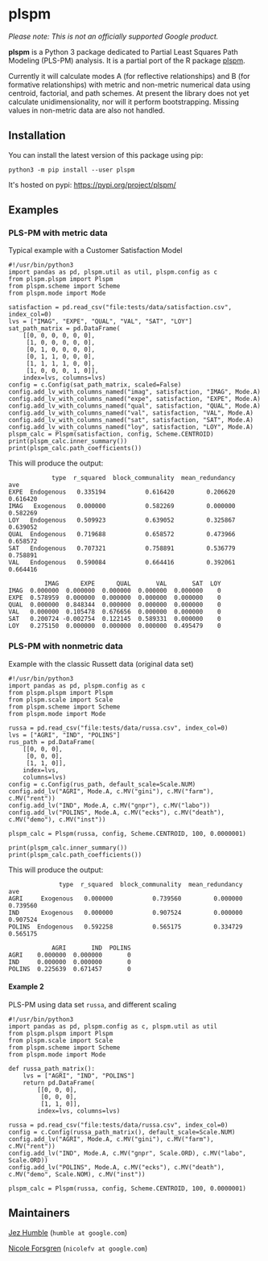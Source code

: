 # plspm

_Please note: This is not an officially supported Google product._

**plspm** is a Python 3 package dedicated to Partial Least Squares Path Modeling (PLS-PM) analysis. It is a partial port of the R package [plspm](https://github.com/gastonstat/plspm).

Currently it will calculate modes A (for reflective relationships) and B (for formative relationships) with metric and non-metric numerical data using centroid, factorial, and path schemes. At present the library does not yet calculate unidimensionality, nor will it perform bootstrapping. Missing values in  non-metric data are also not handled.

## Installation
You can install the latest version of this package using pip:

`python3 -m pip install --user plspm`

It's hosted on pypi: https://pypi.org/project/plspm/

## Examples

### PLS-PM with metric data

Typical example with a Customer Satisfaction Model

```
#!/usr/bin/python3
import pandas as pd, plspm.util as util, plspm.config as c
from plspm.plspm import Plspm
from plspm.scheme import Scheme
from plspm.mode import Mode

satisfaction = pd.read_csv("file:tests/data/satisfaction.csv", index_col=0)
lvs = ["IMAG", "EXPE", "QUAL", "VAL", "SAT", "LOY"]
sat_path_matrix = pd.DataFrame(
    [[0, 0, 0, 0, 0, 0],
     [1, 0, 0, 0, 0, 0],
     [0, 1, 0, 0, 0, 0],
     [0, 1, 1, 0, 0, 0],
     [1, 1, 1, 1, 0, 0],
     [1, 0, 0, 0, 1, 0]],
    index=lvs, columns=lvs)
config = c.Config(sat_path_matrix, scaled=False)
config.add_lv_with_columns_named("imag", satisfaction, "IMAG", Mode.A)
config.add_lv_with_columns_named("expe", satisfaction, "EXPE", Mode.A)
config.add_lv_with_columns_named("qual", satisfaction, "QUAL", Mode.A)
config.add_lv_with_columns_named("val", satisfaction, "VAL", Mode.A)
config.add_lv_with_columns_named("sat", satisfaction, "SAT", Mode.A)
config.add_lv_with_columns_named("loy", satisfaction, "LOY", Mode.A)
plspm_calc = Plspm(satisfaction, config, Scheme.CENTROID)
print(plspm_calc.inner_summary())
print(plspm_calc.path_coefficients())
```

This will produce the output:
```
            type  r_squared  block_communality  mean_redundancy       ave
EXPE  Endogenous   0.335194           0.616420         0.206620  0.616420
IMAG   Exogenous   0.000000           0.582269         0.000000  0.582269
LOY   Endogenous   0.509923           0.639052         0.325867  0.639052
QUAL  Endogenous   0.719688           0.658572         0.473966  0.658572
SAT   Endogenous   0.707321           0.758891         0.536779  0.758891
VAL   Endogenous   0.590084           0.664416         0.392061  0.664416

          IMAG      EXPE      QUAL       VAL       SAT  LOY
IMAG  0.000000  0.000000  0.000000  0.000000  0.000000    0
EXPE  0.578959  0.000000  0.000000  0.000000  0.000000    0
QUAL  0.000000  0.848344  0.000000  0.000000  0.000000    0
VAL   0.000000  0.105478  0.676656  0.000000  0.000000    0
SAT   0.200724 -0.002754  0.122145  0.589331  0.000000    0
LOY   0.275150  0.000000  0.000000  0.000000  0.495479    0
```

### PLS-PM with nonmetric data

Example with the classic Russett data (original data set)

```
#!/usr/bin/python3
import pandas as pd, plspm.config as c
from plspm.plspm import Plspm
from plspm.scale import Scale
from plspm.scheme import Scheme
from plspm.mode import Mode

russa = pd.read_csv("file:tests/data/russa.csv", index_col=0)
lvs = ["AGRI", "IND", "POLINS"]
rus_path = pd.DataFrame(
    [[0, 0, 0],
     [0, 0, 0],
     [1, 1, 0]],
    index=lvs,
    columns=lvs)
config = c.Config(rus_path, default_scale=Scale.NUM)
config.add_lv("AGRI", Mode.A, c.MV("gini"), c.MV("farm"), c.MV("rent"))
config.add_lv("IND", Mode.A, c.MV("gnpr"), c.MV("labo"))
config.add_lv("POLINS", Mode.A, c.MV("ecks"), c.MV("death"), c.MV("demo"), c.MV("inst"))

plspm_calc = Plspm(russa, config, Scheme.CENTROID, 100, 0.0000001)

print(plspm_calc.inner_summary())
print(plspm_calc.path_coefficients())
```

This will produce the output:
```
              type  r_squared  block_communality  mean_redundancy       ave
AGRI     Exogenous   0.000000           0.739560         0.000000  0.739560
IND      Exogenous   0.000000           0.907524         0.000000  0.907524
POLINS  Endogenous   0.592258           0.565175         0.334729  0.565175

            AGRI       IND  POLINS
AGRI    0.000000  0.000000       0
IND     0.000000  0.000000       0
POLINS  0.225639  0.671457       0
```

#### Example 2

PLS-PM using data set `russa`, and different scaling

```
#!/usr/bin/python3
import pandas as pd, plspm.config as c, plspm.util as util
from plspm.plspm import Plspm
from plspm.scale import Scale
from plspm.scheme import Scheme
from plspm.mode import Mode

def russa_path_matrix():
    lvs = ["AGRI", "IND", "POLINS"]
    return pd.DataFrame(
        [[0, 0, 0],
         [0, 0, 0],
         [1, 1, 0]],
        index=lvs, columns=lvs)

russa = pd.read_csv("file:tests/data/russa.csv", index_col=0)
config = c.Config(russa_path_matrix(), default_scale=Scale.NUM)
config.add_lv("AGRI", Mode.A, c.MV("gini"), c.MV("farm"), c.MV("rent"))
config.add_lv("IND", Mode.A, c.MV("gnpr", Scale.ORD), c.MV("labo", Scale.ORD))
config.add_lv("POLINS", Mode.A, c.MV("ecks"), c.MV("death"), c.MV("demo", Scale.NOM), c.MV("inst"))

plspm_calc = Plspm(russa, config, Scheme.CENTROID, 100, 0.0000001)
```

## Maintainers

[Jez Humble](https://continuousdelivery.com/)
  (`humble at google.com`)
  
[Nicole Forsgren](https://nicolefv.com/)
  (`nicolefv at google.com`)
